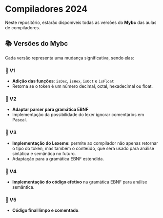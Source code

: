 # Compiladores 2024

Neste repositório, estarão disponíveis todas as versões do **Mybc** das aulas de compiladores.

## 📚 Versões do Mybc

Cada versão representa uma mudança significativa, sendo elas:

### 🚀 V1
- **Adição das funções**: `isDec`, `isHex`, `isOct` e `isFloat`
- Retorna se o token é um número decimal, octal, hexadecimal ou float.

### 🚀 V2
- **Adaptar parser para gramática EBNF**
- Implementação da possibilidade do lexer ignorar comentários em Pascal.

### 🚀 V3
- **Implementação do Lexeme**: permite ao compilador não apenas retornar o tipo do token, mas também o conteúdo, que será usado para análise sintática e semântica no futuro.
- Adaptação para a gramática EBNF estendida.

### 🚀 V4
- **Implementação do código efetivo** na gramática EBNF para análise semântica.

### 🚀 V5
- **Código final limpo e comentado**.

